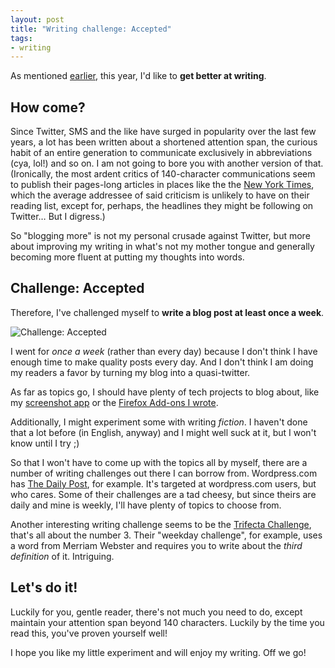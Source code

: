 ```yaml
---
layout: post
title: "Writing challenge: Accepted"
tags:
- writing
---
```


As mentioned [earlier][meme], this year, I'd like to **get better at writing**.

[meme]: /2012/12/30/new-years-python-meme-2012/

## How come?

Since Twitter, SMS and the like have surged in popularity over the last few years, a lot has been written about a shortened attention span, the curious habit of an entire generation to communicate exclusively in abbreviations (cya, lol!) and so on. I am not going to bore you with another version of that. (Ironically, the most ardent critics of 140-character communications seem to publish their pages-long articles in places like the the [New York Times][twitter-trap], which the average addressee of said criticism is unlikely to have on their reading list, except for, perhaps, the headlines they might be following on Twitter… But I digress.)

[twitter-trap]: http://www.nytimes.com/2011/05/22/magazine/the-twitter-trap.html

So "blogging more" is not my personal crusade against Twitter, but more about improving my writing in what's not my mother tongue and generally becoming more fluent at putting my thoughts into words.

## Challenge: Accepted

Therefore, I've challenged myself to **write a blog post at least once a week**.

![Challenge: Accepted](/media/2013/challenge.jpg)

I went for *once a week* (rather than every day) because I don't think I have enough time to make quality posts every day. And I don't think I am doing my readers a favor by turning my blog into a quasi-twitter.

As far as topics go, I should have plenty of tech projects to blog about, like my [screenshot app][upshot] or the [Firefox Add-ons I wrote][addons].

[upshot]: http://upshot.it
[addons]: https://addons.mozilla.org/en-US/firefox/user/112675/

Additionally, I might experiment some with writing *fiction*. I haven't done that a lot before (in English, anyway) and I might well suck at it, but I won't know until I try ;)

So that I won't have to come up with the topics all by myself, there are a number of writing challenges out there I can borrow from. Wordpress.com has [The Daily Post][wp-tdp], for example. It's targeted at wordpress.com users, but who cares. Some of their challenges are a tad cheesy, but since theirs are daily and mine is weekly, I'll have plenty of topics to choose from.

Another interesting writing challenge seems to be the [Trifecta Challenge][trifecta], that's all about the number 3. Their "weekday challenge", for example, uses a word from Merriam Webster and requires you to write about the *third definition* of it. Intriguing.

[wp-tdp]: http://dailypost.wordpress.com/
[trifecta]: http://www.trifectawritingchallenge.com/

## Let's do it!

Luckily for you, gentle reader, there's not much you need to do, except maintain your attention span beyond 140 characters. Luckily by the time you read this, you've proven yourself well!

I hope you like my little experiment and will enjoy my writing. Off we go!
